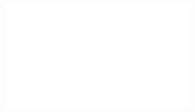 <!-- <img align="center" src="./assets/hi.svg"> 
<h2 align="center">
  <img align="center" src="./assets/name.svg">
</h2> -->
<a href="https://navn.me/" target="_blank">
  <img src="./assets/info.svg" />
</a>
<!-- 
```TypeScript
export const navn: WhoAmI<User> = {
  name: 'Navinn Ravindaran',
  tag: 'Developer, Learner, Grower',
  study: {
    what: 'HBSc, Computer Science',
    where: 'University of Toronto',
    when: 2023,
  },
  work: {
    what: 'Software Developer Intern',
    where: 'CaseWare International Inc.',
    when: `Sept 2020 - ${Date.now()}`,
  },
  quote: async () => {
    return Promise.resolve('Why waste time say lot word when few word do trick.');
  },
}
```  -->
<!-- <div align="center">
<a href="https://navn-r.github.io/" target="_blank">
<img align="left" width="350" src="https://github-readme-stats.vercel.app/api/pin/?username=navn-r&repo=navn-r.github.io&theme=gotham">
</a>
<a href="https://www.youtube.com/watch?v=dQw4w9WgXcQ" target="_blank">
<img align="center" src="./assets/Logo-spin.svg" height="100">
</a>
<a href="https://github.com/navn-r/resume" target="_blank">
<img  align="right"  width="350" src="https://github-readme-stats.vercel.app/api/pin/?username=navn-r&repo=resume&theme=gotham">
</a>
</div>-->
